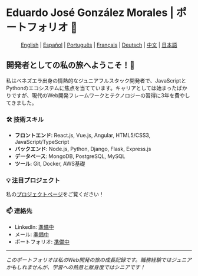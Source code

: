 # Eduardo José González Morales | ポートフォリオ 🚀

<div align="center">

[English](../README.md) | [Español](./README.es.md) | [Português](./README.pt.md) | [Français](./README.fr.md) | [Deutsch](./README.de.md) | [中文](./README.zh.md) | [日本語](./README.jp.md)

</div>

## 開発者としての私の旅へようこそ！👋

私はベネズエラ出身の情熱的なジュニアフルスタック開発者で、JavaScriptとPythonのエコシステムに焦点を当てています。キャリアとしては始まったばかりですが、現代のWeb開発フレームワークとテクノロジーの習得に3年を費やしてきました。

### 🛠 技術スキル
- **フロントエンド**: React.js, Vue.js, Angular, HTML5/CSS3, JavaScript/TypeScript
- **バックエンド**: Node.js, Python, Django, Flask, Express.js
- **データベース**: MongoDB, PostgreSQL, MySQL
- **ツール**: Git, Docker, AWS基礎

### 💡 注目プロジェクト
私の[プロジェクトページ](../projects/README.jp.md)をご覧ください！

### 📫 連絡先
- LinkedIn: [準備中](#)
- メール: [準備中](#)
- ポートフォリオ: [準備中](#)

---
*このポートフォリオは私のWeb開発の旅の成長記録です。職務経験ではジュニアかもしれませんが、学習への熱意と献身度ではシニアです！*

